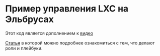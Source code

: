 # Пример управления LXC на Эльбрусах

Этот код является дополнением к [видео](https://youtu.be/8sjwGFwluHU)

[Статья](https://habr.com/ru/company/rostelecom/blog/564156/) в которой можно подробнее ознакомиться с тем, что делают роли и плейбуки.
